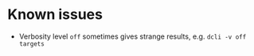 # Known issues

* Verbosity level `off` sometimes gives strange results, e.g. `dcli -v off targets`
